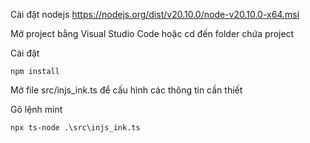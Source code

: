 Cài đặt nodejs https://nodejs.org/dist/v20.10.0/node-v20.10.0-x64.msi

Mở project bằng Visual Studio Code hoặc cd đến folder chứa project

Cài đặt

`npm install`

Mở file src/injs_ink.ts để cấu hình các thông tin cần thiết

Gõ lệnh mint

`npx ts-node .\src\injs_ink.ts`

